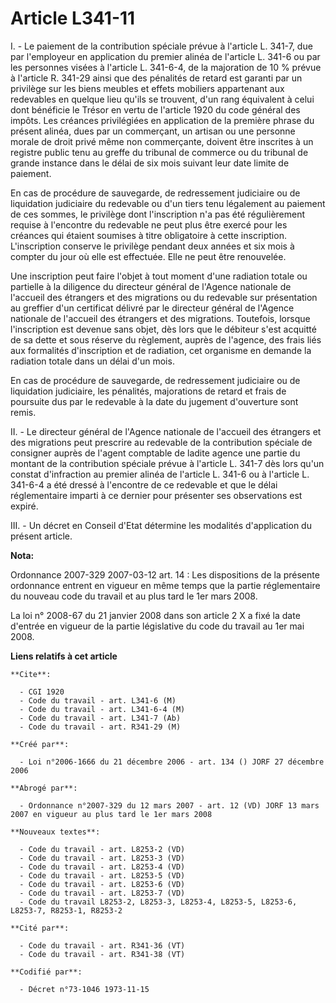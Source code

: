 # Article L341-11

I. - Le paiement de la contribution spéciale prévue à l'article L. 341-7, due par l'employeur en application du premier
alinéa de l'article L. 341-6 ou par les personnes visées à l'article L. 341-6-4, de la majoration de 10 % prévue à l'article
R. 341-29 ainsi que des pénalités de retard est garanti par un privilège sur les biens meubles et effets mobiliers
appartenant aux redevables en quelque lieu qu'ils se trouvent, d'un rang équivalent à celui dont bénéficie le Trésor en vertu
de l'article 1920 du code général des impôts. Les créances privilégiées en application de la première phrase du présent
alinéa, dues par un commerçant, un artisan ou une personne morale de droit privé même non commerçante, doivent être inscrites
à un registre public tenu au greffe du tribunal de commerce ou du tribunal de grande instance dans le délai de six mois
suivant leur date limite de paiement.

En cas de procédure de sauvegarde, de redressement judiciaire ou de liquidation judiciaire du redevable ou d'un tiers tenu
légalement au paiement de ces sommes, le privilège dont l'inscription n'a pas été régulièrement requise à l'encontre du
redevable ne peut plus être exercé pour les créances qui étaient soumises à titre obligatoire à cette inscription.
L'inscription conserve le privilège pendant deux années et six mois à compter du jour où elle est effectuée. Elle ne peut
être renouvelée.

Une inscription peut faire l'objet à tout moment d'une radiation totale ou partielle à la diligence du directeur général de
l'Agence nationale de l'accueil des étrangers et des migrations ou du redevable sur présentation au greffier d'un certificat
délivré par le directeur général de l'Agence nationale de l'accueil des étrangers et des migrations. Toutefois, lorsque
l'inscription est devenue sans objet, dès lors que le débiteur s'est acquitté de sa dette et sous réserve du règlement,
auprès de l'agence, des frais liés aux formalités d'inscription et de radiation, cet organisme en demande la radiation totale
dans un délai d'un mois.

En cas de procédure de sauvegarde, de redressement judiciaire ou de liquidation judiciaire, les pénalités, majorations de
retard et frais de poursuite dus par le redevable à la date du jugement d'ouverture sont remis.

II. - Le directeur général de l'Agence nationale de l'accueil des étrangers et des migrations peut prescrire au redevable de
la contribution spéciale de consigner auprès de l'agent comptable de ladite agence une partie du montant de la contribution
spéciale prévue à l'article L. 341-7 dès lors qu'un constat d'infraction au premier alinéa de l'article L. 341-6 ou à
l'article L. 341-6-4 a été dressé à l'encontre de ce redevable et que le délai réglementaire imparti à ce dernier pour
présenter ses observations est expiré.

III. - Un décret en Conseil d'Etat détermine les modalités d'application du présent article.

**Nota:**

Ordonnance 2007-329 2007-03-12 art. 14 : Les dispositions de la présente ordonnance entrent en vigueur en même temps que la
partie réglementaire du nouveau code du travail et au plus tard le 1er mars 2008.

La loi n° 2008-67 du 21 janvier 2008 dans son article 2 X a fixé la date d'entrée en vigueur de la partie législative du code
du travail au 1er mai 2008.

**Liens relatifs à cet article**

	**Cite**:

	  - CGI 1920
	  - Code du travail - art. L341-6 (M)
	  - Code du travail - art. L341-6-4 (M)
	  - Code du travail - art. L341-7 (Ab)
	  - Code du travail - art. R341-29 (M)

	**Créé par**:

	  - Loi n°2006-1666 du 21 décembre 2006 - art. 134 () JORF 27 décembre 2006

	**Abrogé par**:

	  - Ordonnance n°2007-329 du 12 mars 2007 - art. 12 (VD) JORF 13 mars 2007 en vigueur au plus tard le 1er mars 2008

	**Nouveaux textes**:

	  - Code du travail - art. L8253-2 (VD)
	  - Code du travail - art. L8253-3 (VD)
	  - Code du travail - art. L8253-4 (VD)
	  - Code du travail - art. L8253-5 (VD)
	  - Code du travail - art. L8253-6 (VD)
	  - Code du travail - art. L8253-7 (VD)
	  - Code du travail L8253-2, L8253-3, L8253-4, L8253-5, L8253-6, L8253-7, R8253-1, R8253-2

	**Cité par**:

	  - Code du travail - art. R341-36 (VT)
	  - Code du travail - art. R341-38 (VT)

	**Codifié par**:

	  - Décret n°73-1046 1973-11-15
